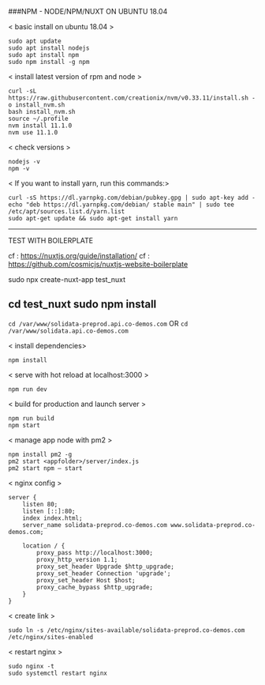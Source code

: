 ###NPM - NODE/NPM/NUXT ON UBUNTU 18.04

< basic install on ubuntu 18.04 >
```
sudo apt update
sudo apt install nodejs
sudo apt install npm
sudo npm install -g npm
```

< install latest version of rpm and node > 
```
curl -sL https://raw.githubusercontent.com/creationix/nvm/v0.33.11/install.sh -o install_nvm.sh
bash install_nvm.sh
source ~/.profile
nvm install 11.1.0
nvm use 11.1.0
```

< check versions >
```
nodejs -v
npm -v
```

< If you want to install yarn, run this commands:>
```
curl -sS https://dl.yarnpkg.com/debian/pubkey.gpg | sudo apt-key add -
echo "deb https://dl.yarnpkg.com/debian/ stable main" | sudo tee /etc/apt/sources.list.d/yarn.list
sudo apt-get update && sudo apt-get install yarn
```


----------
TEST WITH BOILERPLATE

cf : https://nuxtjs.org/guide/installation/
cf : https://github.com/cosmicjs/nuxtjs-website-boilerplate

sudo npx create-nuxt-app test_nuxt

cd test_nuxt
sudo npm install
-----------

```cd /var/www/solidata-preprod.api.co-demos.com```
OR
```cd /var/www/solidata.api.co-demos.com```

< install dependencies>
```
npm install 
```

< serve with hot reload at localhost:3000 >
```
npm run dev
```

< build for production and launch server >
```
npm run build
npm start
```


< manage app node with pm2 >
```
npm install pm2 -g
pm2 start <appfolder>/server/index.js
pm2 start npm — start
```


< nginx config >
```
server {
    listen 80;
    listen [::]:80;
    index index.html;
    server_name solidata-preprod.co-demos.com www.solidata-preprod.co-demos.com;

    location / {
        proxy_pass http://localhost:3000;
        proxy_http_version 1.1;
        proxy_set_header Upgrade $http_upgrade;
        proxy_set_header Connection 'upgrade';
        proxy_set_header Host $host;
        proxy_cache_bypass $http_upgrade;
    }
}
```

< create link >
```
sudo ln -s /etc/nginx/sites-available/solidata-preprod.co-demos.com /etc/nginx/sites-enabled
```

< restart nginx >
```
sudo nginx -t
sudo systemctl restart nginx
```